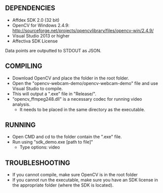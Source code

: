 DEPENDENCIES
------------

- Affdex SDK 2.0 (32 bit)
- OpenCV for Windows 2.4.9: http://sourceforge.net/projects/opencvlibrary/files/opencv-win/2.4.9/
- Visual Studio 2013 or higher
- Affectiva SDK License

Data points are outputted to STDOUT as JSON.

COMPILING
---------

- Download OpenCV and place the folder in the root folder.
- Open the "opencv-webcam-demo/opencv-webcam-demo" file and use Visual Studio to compile.
- This will output a ".exe" file in "Release/".
- "opencv_ffmpeg248.dll" is a necessary codec for running video analysis.
	- It needs to be placed in the same directory as the executable.


RUNNING
-------

- Open CMD and cd to the folder contain the ".exe" file.
- Run using "sdk_demo.exe [path to file]"
	- Type options: video

TROUBLESHOOTING
---------------

- If you cannot compile, make sure OpenCV is in the root folder
- If you cannot run the executable, make sure you have an SDK license in the appropriate folder (where the SDK is located).